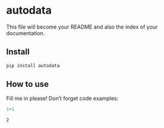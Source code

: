 autodata
================

<!-- WARNING: THIS FILE WAS AUTOGENERATED! DO NOT EDIT! -->

This file will become your README and also the index of your
documentation.

## Install

``` sh
pip install autodata
```

## How to use

Fill me in please! Don’t forget code examples:

``` python
1+1
```

    2
